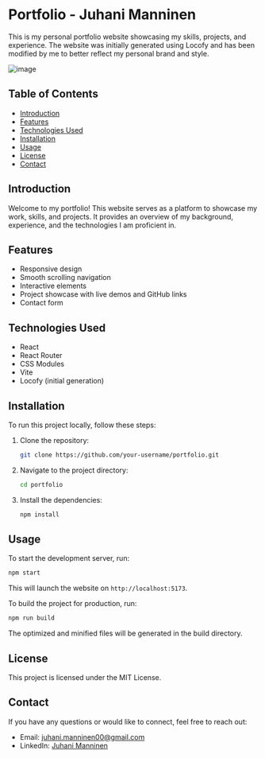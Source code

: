 # Portfolio - Juhani Manninen

This is my personal portfolio website showcasing my skills, projects, and experience. The website was initially generated using Locofy and has been modified by me to better reflect my personal brand and style.

![image](https://github.com/user-attachments/assets/53163af2-93e3-48b7-8c00-cec968a7e6e5)


## Table of Contents

- [Introduction](#introduction)
- [Features](#features)
- [Technologies Used](#technologies-used)
- [Installation](#installation)
- [Usage](#usage)
- [License](#license)
- [Contact](#contact)

## Introduction

Welcome to my portfolio! This website serves as a platform to showcase my work, skills, and projects. It provides an overview of my background, experience, and the technologies I am proficient in.

## Features

- Responsive design
- Smooth scrolling navigation
- Interactive elements
- Project showcase with live demos and GitHub links
- Contact form

## Technologies Used

- React
- React Router
- CSS Modules
- Vite
- Locofy (initial generation)

## Installation

To run this project locally, follow these steps:

1. Clone the repository:
   ```sh
   git clone https://github.com/your-username/portfolio.git
   ```
2. Navigate to the project directory:
   ```sh
   cd portfolio
   ```
3. Install the dependencies:
   ```sh
   npm install
   ```

## Usage

To start the development server, run:
```sh
npm start
```
This will launch the website on `http://localhost:5173`.

To build the project for production, run:
```sh
npm run build
```
The optimized and minified files will be generated in the build directory.

## License

This project is licensed under the MIT License.

## Contact

If you have any questions or would like to connect, feel free to reach out:

- Email: juhani.manninen00@gmail.com
- LinkedIn: [Juhani Manninen](https://www.linkedin.com/in/juhani-manninen-07b297204/)


  
